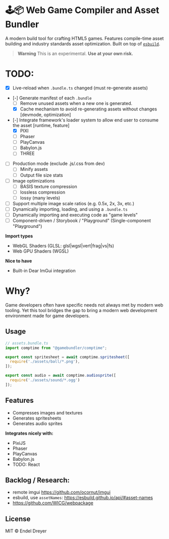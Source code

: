 # 🕹📦 Web Game Compiler and Asset Bundler

A modern build tool for crafting HTML5 games. Features compile-time asset building and industry standards asset optimization. Built on top of [`esbuild`](https://esbuild.github.io/).

> **Warning**
> This is an experimental.  **Use at your own risk.**

# TODO:

- [x] Live-reload when `.bundle.ts` changed (must re-generate assets)
- [-] Generate manifest of each `.bundle`
  - [ ] Remove unused assets when a new one is generated.
  - [x] Cache mechanism to avoid re-generating assets without changes [devmode, optimization]
- [-] Integrate framework's loader system to allow end user to consume the asset [runtime, feature]
  - [x] PIXI
  - [ ] Phaser
  - [ ] PlayCanvas
  - [ ] Babylon.js
  - [ ] THREE
- [ ] Production mode (exclude .js/.css from dev)
  - [ ] Minify assets
  - [ ] Output file size stats
- [ ] Image optimizations
  - [ ] BASIS texture compression
  - [ ] lossless compression
  - [ ] lossy (many levels)
- [ ] Support multiple image scale ratios (e.g. 0.5x, 2x, 3x, etc.)
- [ ] Dynamically importing, loading, and using a `.bundle.ts`
- [ ] Dynamically importing and executing code as "game levels"
- [ ] Component-driven / Storybook / "Playground" (Single-component "Playground")

**Import types**

- WebGL Shaders (GLSL: glsl|wgsl|vert|frag|vs|fs)
- Web GPU Shaders (WGSL)

**Nice to have**

- Built-in Dear ImGui integration

# Why?

Game developers often have specific needs not always met by modern web tooling. Yet this tool bridges the gap to bring a modern web development environment made for game developers.

## Usage

```typescript
// assets.bundle.ts
import comptime from "@gamebundler/comptime";

export const spritesheet = await comptime.spritesheet([
  require('./assets/ball/*.png'),
]);

export const audio = await comptime.audiosprite([
  require('./assets/sound/*.ogg')
]);
```

## Features

- Compresses images and textures
- Generates spritesheets
- Generates audio sprites

**Integrates nicely with:**

- PixiJS
- Phaser
- PlayCanvas
- Babylon.js
- TODO: React

## Backlog / Research:

- remote imgui https://github.com/ocornut/imgui
- esbuild, use `assetNames`: https://esbuild.github.io/api/#asset-names
- https://github.com/WICG/webpackage

## License

MIT © Endel Dreyer


